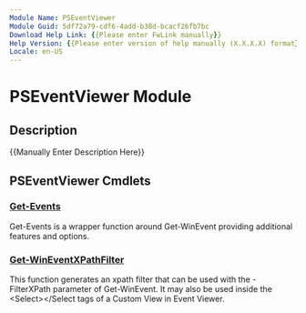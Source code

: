 ```yaml
---
Module Name: PSEventViewer
Module Guid: 5df72a79-cdf6-4add-b38d-bcacf26fb7bc
Download Help Link: {{Please enter FwLink manually}}
Help Version: {{Please enter version of help manually (X.X.X.X) format}}
Locale: en-US
---
```


# PSEventViewer Module
## Description
{{Manually Enter Description Here}}

## PSEventViewer Cmdlets
### [Get-Events](Get-Events.md)
Get-Events is a wrapper function around Get-WinEvent providing additional features and options.

### [Get-WinEventXPathFilter](Get-WinEventXPathFilter.md)
This function generates an xpath filter that can be used with the -FilterXPath
parameter of Get-WinEvent. 
It may also be used inside the \<Select\>\</Select tags
of a Custom View in Event Viewer.

